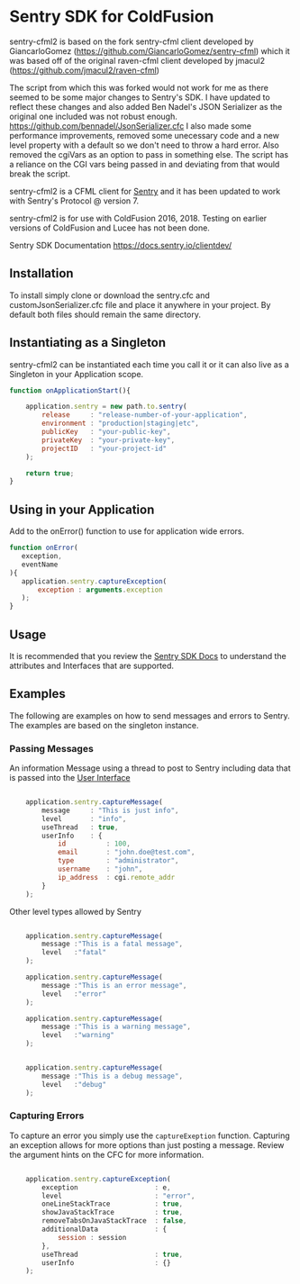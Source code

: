 # Sentry SDK for ColdFusion

sentry-cfml2 is based on the fork sentry-cfml client developed 
by GiancarloGomez (https://github.com/GiancarloGomez/sentry-cfml)
which it was based off of the original raven-cfml client 
developed by jmacul2 (https://github.com/jmacul2/raven-cfml)

The script from which this was forked would not work for me as there seemed 
to be some major changes to Sentry's SDK.
I have updated to reflect these changes and also added Ben Nadel's JSON Serializer 
as the original one included was not robust enough.
https://github.com/bennadel/JsonSerializer.cfc
I also made some performance improvements, removed some unecessary code and a new level property 
with a default so we don't need to throw a hard error. 
Also removed the cgiVars as an option to pass in something else. The script has a reliance on the CGI vars being passed in and deviating from that would break the script. 

sentry-cfml2 is a CFML client for [Sentry](<https://sentry.io/welcome/>) 
and it has been updated to work with Sentry's Protocol @ version 7.

sentry-cfml2 is for use with ColdFusion 2016, 2018. Testing on earlier versions of ColdFusion and Lucee has not been done.

Sentry SDK Documentation
https://docs.sentry.io/clientdev/

## Installation
To install simply clone or download the sentry.cfc and customJsonSerializer.cfc file and place it anywhere in your
project. By default both files should remain the same directory.

## Instantiating as a Singleton
sentry-cfml2 can be instantiated each time you call it or it can
also live as a Singleton in your Application scope.

```javascript
function onApplicationStart(){

    application.sentry = new path.to.sentry(
        release     : "release-number-of-your-application",
        environment : "production|staging|etc",
        publicKey   : "your-public-key",
        privateKey  : "your-private-key",
        projectID   : "your-project-id"
    );

    return true;
}
```

## Using in your Application
Add to the onError() function to use for application wide errors.
 ```javascript
function onError(
    exception,
    eventName
){
    application.sentry.captureException(
        exception : arguments.exception
    );
}
```

## Usage
It is recommended that you review the [Sentry SDK Docs](https://docs.sentry.io/clientdev/attributes/) to understand the attributes and Interfaces that are supported.

## Examples
The following are examples on how to send messages and errors to Sentry. The examples are based on the singleton instance.

### Passing Messages
An information Message using a thread to post to Sentry
including data that is passed into the [User Interface](https://docs.sentry.io/clientdev/interfaces/user/)
```javascript

    application.sentry.captureMessage(
        message     : "This is just info",
        level       : "info",
        useThread   : true,
        userInfo    : {
            id          : 100,
            email       : "john.doe@test.com",
            type        : "administrator",
            username    : "john",
            ip_address  : cgi.remote_addr
        }
    );

```

Other level types allowed by Sentry
```javascript

    application.sentry.captureMessage(
        message :"This is a fatal message",
        level   :"fatal"
    );

    application.sentry.captureMessage(
        message :"This is an error message",
        level   :"error"
    );

    application.sentry.captureMessage(
        message :"This is a warning message",
        level   :"warning"
    );


    application.sentry.captureMessage(
        message :"This is a debug message",
        level   :"debug"
    );

```

### Capturing Errors
To capture an error you simply use the ``captureExeption`` function. Capturing an exception allows
for more options than just posting a message. Review the argument hints on the CFC for more information.
```javascript

    application.sentry.captureException(
        exception                   : e,
        level                       : "error",
        oneLineStackTrace           : true,
        showJavaStackTrace          : true,
        removeTabsOnJavaStackTrace  : false,
        additionalData              : {
            session : session
        },
        useThread                   : true,
        userInfo                    : {}
    );

```


